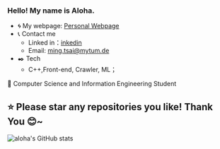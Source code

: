  ### Hello!  My name is Aloha.


- :cyclone: My webpage:
  [Personal Webpage](https://aloha1357.github.io./My_first-web/about-me.html) 
- :telephone_receiver: Contact me
  - Linked in：[inkedin](https://www.linkedin.com/in/aloha1357/)
  - Email: ming.tsai@mytum.de
- :black_nib: Tech
  - C++,Front-end, Crawler, ML；
  

:school: Computer Science and Information Engineering Student

**:star: Please star any repositories you like! Thank You :blush:~**
---
![aloha's GitHub stats](https://github-readme-stats.vercel.app/api?username=aloha1357&bg_color=30,e96443,904e95&title_color=fff&text_color=fff)
 
